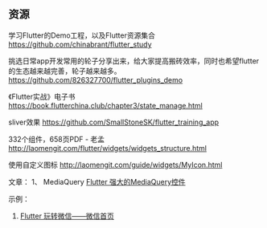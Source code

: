 
## 资源

学习Flutter的Demo工程，以及Flutter资源集合
https://github.com/chinabrant/flutter_study

挑选日常app开发常用的轮子分享出来，给大家提高搬砖效率，同时也希望flutter的生态越来越完善，轮子越来越多。
https://github.com/826327700/flutter_plugins_demo

《Flutter实战》电子书
https://book.flutterchina.club/chapter3/state_manage.html

sliver效果
https://github.com/SmallStoneSK/flutter_training_app


332个组件，658页PDF - 老孟
http://laomengit.com/flutter/widgets/widgets_structure.html

使用自定义图标
http://laomengit.com/guide/widgets/MyIcon.html


文章：
1、 MediaQuery
[Flutter 强大的MediaQuery控件](https://blog.csdn.net/mengks1987/article/details/105208189)

示例：
1. [Flutter 玩转微信——微信首页](https://zhuanlan.zhihu.com/p/149549468)